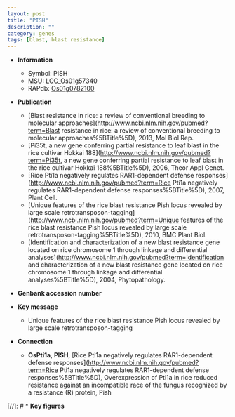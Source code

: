 ```yaml
---
layout: post
title: "PISH"
description: ""
category: genes
tags: [blast, blast resistance]
---
```


* **Information**  
    + Symbol: PISH  
    + MSU: [LOC_Os01g57340](http://rice.uga.edu/cgi-bin/ORF_infopage.cgi?orf=LOC_Os01g57340)  
    + RAPdb: [Os01g0782100](https://rapdb.dna.affrc.go.jp/locus/?name=Os01g0782100)  

* **Publication**  
    + [Blast resistance in rice: a review of conventional breeding to molecular approaches](http://www.ncbi.nlm.nih.gov/pubmed?term=Blast resistance in rice: a review of conventional breeding to molecular approaches%5BTitle%5D), 2013, Mol Biol Rep.
    + [Pi35t, a new gene conferring partial resistance to leaf blast in the rice cultivar Hokkai 188](http://www.ncbi.nlm.nih.gov/pubmed?term=Pi35t, a new gene conferring partial resistance to leaf blast in the rice cultivar Hokkai 188%5BTitle%5D), 2006, Theor Appl Genet.
    + [Rice Pti1a negatively regulates RAR1-dependent defense responses](http://www.ncbi.nlm.nih.gov/pubmed?term=Rice Pti1a negatively regulates RAR1-dependent defense responses%5BTitle%5D), 2007, Plant Cell.
    + [Unique features of the rice blast resistance Pish locus revealed by large scale retrotransposon-tagging](http://www.ncbi.nlm.nih.gov/pubmed?term=Unique features of the rice blast resistance Pish locus revealed by large scale retrotransposon-tagging%5BTitle%5D), 2010, BMC Plant Biol.
    + [Identification and characterization of a new blast resistance gene located on rice chromosome 1 through linkage and differential analyses](http://www.ncbi.nlm.nih.gov/pubmed?term=Identification and characterization of a new blast resistance gene located on rice chromosome 1 through linkage and differential analyses%5BTitle%5D), 2004, Phytopathology.

* **Genbank accession number**  

* **Key message**  
    + Unique features of the rice blast resistance Pish locus revealed by large scale retrotransposon-tagging

* **Connection**  
    + __OsPti1a__, __PISH__, [Rice Pti1a negatively regulates RAR1-dependent defense responses](http://www.ncbi.nlm.nih.gov/pubmed?term=Rice Pti1a negatively regulates RAR1-dependent defense responses%5BTitle%5D), Overexpression of Pti1a in rice reduced resistance against an incompatible race of the fungus recognized by a resistance (R) protein, Pish

[//]: # * **Key figures**  


